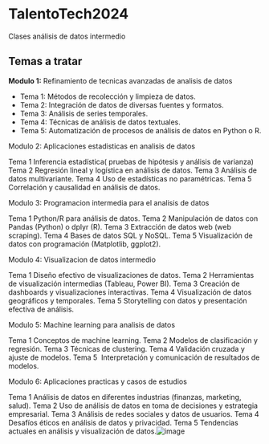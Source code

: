 # TalentoTech2024
Clases análisis de datos intermedio

## Temas a tratar

**Modulo 1:** Refinamiento de tecnicas avanzadas de analisis de datos	
	
- Tema 1:	Métodos de recolección y limpieza de datos.
- Tema 2:	Integración de datos de diversas fuentes y formatos.
- Tema 3:	Análisis de series temporales.
- Tema 4:	Técnicas de análisis de datos textuales.
- Tema 5:	Automatización de procesos de análisis de datos en Python o R.
	
Modulo 2: Aplicaciones estadisticas en analisis de datos	
	
Tema 1	Inferencia estadística( pruebas de hipótesis y análisis de varianza)
Tema 2	Regresión lineal y logística en análisis de datos.
Tema 3	Análisis de datos multivariante.
Tema 4	Uso de estadísticas no paramétricas.
Tema 5	Correlación y causalidad en análisis de datos.
	
Modulo 3: Programacion intermedia para el analisis de datos 	
	
Tema 1	Python/R para análisis de datos.
Tema 2	Manipulación de datos con Pandas (Python) o dplyr (R).
Tema 3	Extracción de datos web (web scraping).
Tema 4	Bases de datos SQL y NoSQL.
Tema 5	Visualización de datos con programación (Matplotlib, ggplot2).
	
Modulo 4: Visualizacion de datos intermedio	
	
Tema 1	Diseño efectivo de visualizaciones de datos.
Tema 2	Herramientas de visualización intermedias (Tableau, Power BI).
Tema 3	Creación de dashboards y visualizaciones interactivas.
Tema 4	Visualización de datos geográficos y temporales.
Tema 5	Storytelling con datos y presentación efectiva de análisis.
	
Modulo 5: Machine learning para analisis de datos	
	
Tema 1	Conceptos de machine learning.
Tema 2	Modelos de clasificación y regresión.
Tema 3	Técnicas de clustering.
Tema 4	Validación cruzada y ajuste de modelos.
Tema 5	 Interpretación y comunicación de resultados de modelos.
	
Modulo 6: Aplicaciones practicas y casos de estudios	
	
Tema 1	Análisis de datos en diferentes industrias (finanzas, marketing, salud).
Tema 2	Uso de análisis de datos en toma de decisiones y estrategia empresarial.
Tema 3	Análisis de redes sociales y datos de usuarios.
Tema 4	Desafíos éticos en análisis de datos y privacidad.
Tema 5	Tendencias actuales en análisis y visualización de datos.![image](https://github.com/user-attachments/assets/290d8935-d90f-4d06-b348-3759d7ec0b8c)
